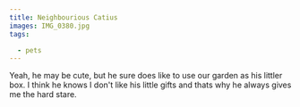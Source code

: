 ```yaml
---
title: Neighbourious Catius
images: IMG_0380.jpg
tags:

  - pets
---
```

Yeah, he may be cute, but he sure does like to use our garden as his littler box. I think he knows I don't like his little gifts and thats why he always gives me the hard stare.